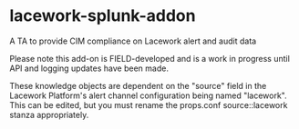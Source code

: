 # lacework-splunk-addon
A TA to provide CIM compliance on Lacework alert and audit data

Please note this add-on is FIELD-developed and is a work in progress until API and logging updates have been made.

These knowledge objects are dependent on the "source" field in the Lacework Platform's alert channel configuration being named "lacework".
This can be edited, but you must rename the props.conf source::lacework stanza appropriately.